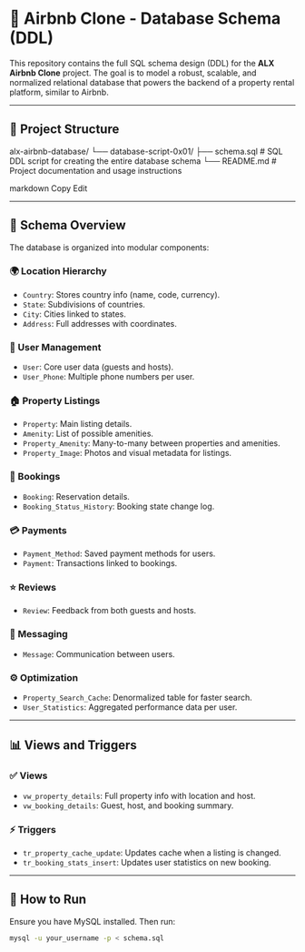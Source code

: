 # 🏡 Airbnb Clone - Database Schema (DDL)

This repository contains the full SQL schema design (DDL) for the **ALX Airbnb Clone** project. The goal is to model a robust, scalable, and normalized relational database that powers the backend of a property rental platform, similar to Airbnb.

---

## 📁 Project Structure

alx-airbnb-database/
└── database-script-0x01/
├── schema.sql # SQL DDL script for creating the entire database schema
└── README.md # Project documentation and usage instructions

markdown
Copy
Edit

---

## 🧱 Schema Overview

The database is organized into modular components:

### 🌍 Location Hierarchy
- `Country`: Stores country info (name, code, currency).
- `State`: Subdivisions of countries.
- `City`: Cities linked to states.
- `Address`: Full addresses with coordinates.

### 👤 User Management
- `User`: Core user data (guests and hosts).
- `User_Phone`: Multiple phone numbers per user.

### 🏠 Property Listings
- `Property`: Main listing details.
- `Amenity`: List of possible amenities.
- `Property_Amenity`: Many-to-many between properties and amenities.
- `Property_Image`: Photos and visual metadata for listings.

### 📆 Bookings
- `Booking`: Reservation details.
- `Booking_Status_History`: Booking state change log.

### 💳 Payments
- `Payment_Method`: Saved payment methods for users.
- `Payment`: Transactions linked to bookings.

### ⭐ Reviews
- `Review`: Feedback from both guests and hosts.

### 💬 Messaging
- `Message`: Communication between users.

### ⚙️ Optimization
- `Property_Search_Cache`: Denormalized table for faster search.
- `User_Statistics`: Aggregated performance data per user.

---

## 📊 Views and Triggers

### ✅ Views
- `vw_property_details`: Full property info with location and host.
- `vw_booking_details`: Guest, host, and booking summary.

### ⚡ Triggers
- `tr_property_cache_update`: Updates cache when a listing is changed.
- `tr_booking_stats_insert`: Updates user statistics on new booking.

---

## 🚀 How to Run

Ensure you have MySQL installed. Then run:

```bash
mysql -u your_username -p < schema.sql